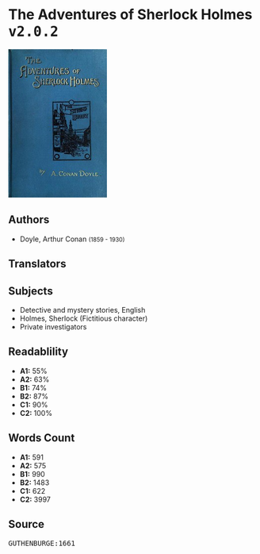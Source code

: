 # The Adventures of Sherlock Holmes <kbd>v2.0.2</kbd>

![](./cover.medium.jpg "")

## Authors


 - Doyle, Arthur Conan <small>(1859 - 1930)</small>

## Translators



## Subjects


 - Detective and mystery stories, English
 - Holmes, Sherlock (Fictitious character)
 - Private investigators

## Readablility


 - **A1:** 55%
 - **A2:** 63%
 - **B1:** 74%
 - **B2:** 87%
 - **C1:** 90%
 - **C2:** 100%

## Words Count


 - **A1:** 591
 - **A2:** 575
 - **B1:** 990
 - **B2:** 1483
 - **C1:** 622
 - **C2:** 3997

## Source


<kbd>GUTHENBURGE:1661</kbd>
